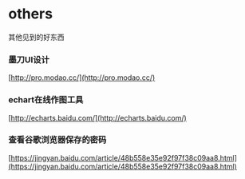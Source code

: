 # others
其他见到的好东西  
### 墨刀UI设计  
[http://pro.modao.cc/](http://pro.modao.cc/)    
### echart在线作图工具  
[http://echarts.baidu.com/](http://echarts.baidu.com/)  
### 查看谷歌浏览器保存的密码
[https://jingyan.baidu.com/article/48b558e35e92f97f38c09aa8.html](https://jingyan.baidu.com/article/48b558e35e92f97f38c09aa8.html)  
